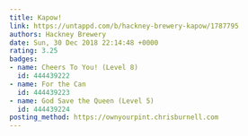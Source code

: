 ```yaml
---
title: Kapow!
link: https://untappd.com/b/hackney-brewery-kapow/1787795
authors: Hackney Brewery
date: Sun, 30 Dec 2018 22:14:48 +0000
rating: 3.25
badges:
- name: Cheers To You! (Level 8)
  id: 444439222
- name: For the Can
  id: 444439223
- name: God Save the Queen (Level 5)
  id: 444439224
posting_method: https://ownyourpint.chrisburnell.com
---
```

